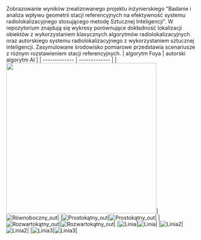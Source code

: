 Zobrazowanie wyników zrealizowanego projektu inżynierskiego "Badanie i analiza wpływu geometrii stacji referencyjnych na efektywność systemu radiolokalizacyjnego stosującego metodę Sztucznej Inteligencji".
W repozytorium znajdują się wykresy porównujące dokładność lokalizacji obiektów z wykorzystaniem klasycznych algorytmów radiolokalizacyjnych oraz autorskiego systemu radiolokalizacyjnego z wykorzystaniem sztucznej inteligencji. Zasymulowane środowisko pomiarowe przedstawia scenariusze z różnym rozstawieniem stacji referencyjnych. 
| algorytm Foya  | autorski algorytm AI |
| ------------- | ------------- |
|<img src="https://user-images.githubusercontent.com/56272127/151035707-0754f0e1-e6f9-4dba-9032-a2f6d2fc8c5d.png" width="400" height="400">|![Równoboczny_out](https://user-images.githubusercontent.com/56272127/151035994-80e4bd85-67ea-42aa-845a-c5eaa351d310.png)|
|![Prostokątny_out](https://user-images.githubusercontent.com/56272127/151035750-42f01552-64ef-4268-aa93-460bfd3078cf.png)|![Prostokątny_out](https://user-images.githubusercontent.com/56272127/151036030-8287094e-d505-49a2-84c8-e2dbbfc1eebf.png)|
|![Rozwartokątny_out](https://user-images.githubusercontent.com/56272127/151035812-f83646ee-7a9b-4d15-b4aa-b6e504923659.png)|![Rozwartokątny_out](https://user-images.githubusercontent.com/56272127/151036068-4ee1a9bb-39d9-4960-9bdf-e5321f55e475.png)|
|![Linia](https://user-images.githubusercontent.com/56272127/151034671-1532c77c-30bf-47c7-b436-7a4437d68cf5.png)|![Linia](https://user-images.githubusercontent.com/56272127/151036136-086870d8-5688-4197-90fc-d03760bf90b6.png)|
|![Linia2](https://user-images.githubusercontent.com/56272127/151035858-427b48a2-460d-4b86-9467-e6a418fc2978.png)|![Linia2](https://user-images.githubusercontent.com/56272127/151036163-e260513a-a85a-4344-aa9f-a4757ca52e9d.png)|
|![Linia3](https://user-images.githubusercontent.com/56272127/151035900-90c4fff7-bfbc-4d9c-9437-ac790b452b8e.png)|![Linia3](https://user-images.githubusercontent.com/56272127/151036185-30148017-2bca-4c62-bfd6-2af2291fac06.png)|

